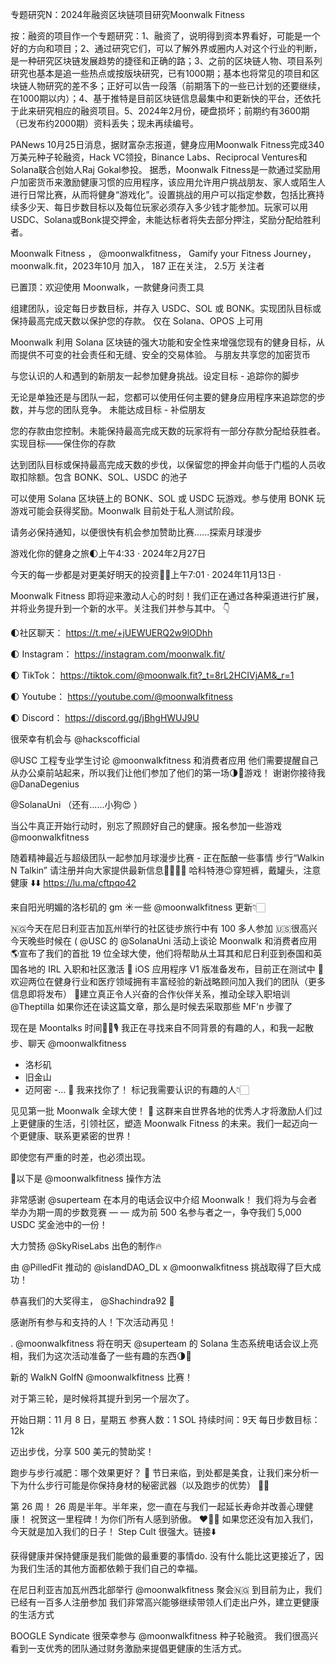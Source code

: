 专题研究N：2024年融资区块链项目研究Moonwalk Fitness



按：融资的项目作一个专题研究：1、融资了，说明得到资本界看好，可能是一个好的方向和项目；2、通过研究它们，可以了解外界或圈内人对这个行业的判断，是一种研究区块链发展趋势的捷径和正确的路；3、之前的区块链人物、项目系列研究也基本是追一些热点或按版块研究，已有1000期；基本也将常见的项目和区块链人物研究的差不多；正好可以告一段落（前期落下的一些已计划的还要继续，在1000期以内）；4、基于推特是目前区块链信息最集中和更新快的平台，还依托于此来研究相应的融资项目。5、2024年2月份，硬盘损坏；前期约有3600期（已发布约2000期）资料丢失；现未再续编号。

PANews 10月25日消息，据财富杂志报道，健身应用Moonwalk Fitness完成340万美元种子轮融资，Hack VC领投，Binance Labs、Reciprocal Ventures和Solana联合创始人Raj Gokal参投。
据悉，Moonwalk Fitness是一款通过奖励用户加密货币来激励健康习惯的应用程序，该应用允许用户挑战朋友、家人或陌生人进行日常比赛，从而将健身“游戏化”。设置挑战的用户可以指定参数，包括比赛持续多少天、每日步数目标以及每位玩家必须存入多少钱才能参加。玩家可以用USDC、Solana或Bonk提交押金，未能达标者将失去部分押注，奖励分配给胜利者。

Moonwalk Fitness
，
@moonwalkfitness，
Gamify your Fitness Journey，
moonwalk.fit，2023年10月 加入，
187 正在关注，
2.5万 关注者


已置顶：欢迎使用 Moonwalk，一款健身问责工具

组建团队，设定每日步数目标，并存入 USDC、SOL 或 BONK。实现团队目标或保持最高完成天数以保护您的存款。
仅在 Solana、OPOS 上可用

Moonwalk 利用 Solana 区块链的强大功能和安全性来增强您现有的健身目标，从而提供不可变的社会责任和无缝、安全的交易体验。
与朋友共享您的加密货币

与您认识的人和遇到的新朋友一起参加健身挑战。设定目标 - 追踪你的脚步

无论是单独还是与团队一起，您都可以使用任何主要的健身应用程序来追踪您的步数，并与您的团队竞争。
未能达成目标 - 补偿朋友

您的存款由您控制。未能保持最高完成天数的玩家将有一部分存款分配给获胜者。实现目标——保住你的存款

达到团队目标或保持最高完成天数的步伐，以保留您的押金并向低于门槛的人员收取扣除额。包含 BONK、SOL、USDC 的池子

可以使用 Solana 区块链上的 BONK、SOL 或 USDC 玩游戏。参与使用 BONK 玩游戏可能会获得奖励。Moonwalk 目前处于私人测试阶段。

请务必保持通知，以便很快有机会参加赞助比赛......探索月球漫步

游戏化你的健身之旅🌓上午4:33 · 2024年2月27日

今天的每一步都是对更美好明天的投资🫶🏻上午7:01 · 2024年11月13日
·

Moonwalk Fitness 即将迎来激动人心的时刻！我们正在通过各种渠道进行扩展，并将业务提升到一个新的水平。关注我们并参与其中。 👇

🌓社区聊天： https://t.me/+jUEWUERQ2w9lODhh

🌓 Instagram： https://instagram.com/moonwalk.fit/

🌓 TikTok： https://tiktok.com/@moonwalk.fit?_t=8rL2HCIVjAM&_r=1

🌓 Youtube： https://youtube.com/@moonwalkfitness 

🌓 Discord： https://discord.gg/jBhgHWUJ9U


很荣幸有机会与
@hackscofficial
 
@USC
工程专业学生讨论
@moonwalkfitness
和消费者应用
他们需要提醒自己从办公桌前站起来，所以我们让他们参加了他们的第一场🌗👟游戏！
谢谢你接待我
@DanaDegenius
 
@SolanaUni
 （还有......小狗😍 ）

当公牛真正开始行动时，别忘了照顾好自己的健康。报名参加一些游戏
@moonwalkfitness

随着精神最近与超级团队一起参加月球漫步比赛 - 正在酝酿一些事情
步行“Walkin N Talkin”
请注册并向大家提供最新信息🚶‍♂️🚶‍♂️
哈科特港😉穿短裤，戴罐头，注意健康
⬇️⬇️
https://lu.ma/cftpqo42

来自阳光明媚的洛杉矶的 gm ☀️一些
@moonwalkfitness
更新👇🏻

🇳🇬今天在尼日利亚吉加瓦州举行的社区徒步旅行中有 100 多人参加
🇺🇸很高兴今天晚些时候在 ( 
@USC
的
@SolanaUni
活动上谈论 Moonwalk 和消费者应用
🌎宣布了我们的首批 19 位全球大使，他们将帮助从土耳其和尼日利亚到泰国和英国各地的 IRL 入职和社区激活
📲 iOS 应用程序 V1 版准备发布，目前正在测试中
🧠欢迎两位在健身行业和医疗领域拥有丰富经验的新战略顾问加入我们的团队（更多信息即将发布）
👀建立真正令人兴奋的合作伙伴关系，推动全球入职培训
@Theptilla
如果你还在读这篇文章，那么是时候去采取那些 MF'n 步骤了

现在是 Moontalks 时间👟🌗🎙️
我正在寻找来自不同背景的有趣的人，和我一起散步、聊天
@moonwalkfitness
- 洛杉矶
- 旧金山
- 迈阿密
-… 🤔
我来找你了！
标记我需要认识的有趣的人👇🏻

见见第一批 Moonwalk 全球大使！ 🚀
这群来自世界各地的优秀人才将激励人们过上更健康的生活，引领社区，塑造 Moonwalk Fitness 的未来。我们一起迈向一个更健康、联系更紧密的世界！

即使您有严重的时差，也必须出现。

🧵以下是
@moonwalkfitness
操作方法

非常感谢
@superteam
在本月的电话会议中介绍 Moonwalk！
我们将为与会者举办为期一周的步数竞赛 — — 成为前 500 名参与者之一，争夺我们 5,000 USDC 奖金池中的一份！ 

大力赞扬
@SkyRiseLabs
出色的制作🔥

由
@PilledFit
推动的
@islandDAO_DL
 x 
@moonwalkfitness
挑战取得了巨大成功！

恭喜我们的大奖得主， 
@Shachindra92
 🎉

感谢所有参与和支持的人！下次活动再见！

. 
@moonwalkfitness
将在明天
@superteam
的 Solana 生态系统电话会议上亮相，我们为这次活动准备了一些有趣的东西🌗👟

新的 WalkN GolfN 
@moonwalkfitness
比赛！

对于第三轮，是时候将其提升到另一个层次了。

开始日期：11 月 8 日，星期五
参赛人数：1 SOL
持续时间：9天
每日步数目标：12k

迈出步伐，分享 500 美元的赞助奖！

跑步与步行减肥：哪个效果更好？ 🤔
节日来临，到处都是美食，让我们来分析一下为什么步行可能是你保持身材的秘密武器（以及跑步的优势） 🏃‍♂️

第 26 周！
26 周是半年。半年来，您一直在与我们一起延长寿命并改善心理健康！
祝贺这一里程碑！为你们所有人感到骄傲。 ❤️‍🔥🥹
如果您还没有加入我们，今天就是加入我们的日子！
Step Cult 很强大。链接⬇️

获得健康并保持健康是我们能做的最重要的事情do.
没有什么能比这更接近了，因为我们生活的其他方面都依赖于我们自己的幸福。

在尼日利亚吉加瓦州西北部举行
@moonwalkfitness
聚会🇳🇬
到目前为止，我们已经有一百多人注册参加
我们非常高兴能够继续带领人们走出户外，建立更健康的生活方式

BOOGLE Syndicate 很荣幸参与
@moonwalkfitness
种子轮融资。
我们很高兴看到一支优秀的团队通过财务激励来提倡更健康的生活方式。